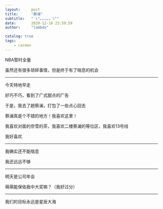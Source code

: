 ```yaml
---
layout:     post
title:      "蔡澜"
subtitle:   " \"。。。。。。\""
date:       2020-12-18 23:59:59
author:     "lambda"

catalog: true
tags:
    - carmen
---
```


NBA暂时全量

虽然还有很多琐碎事情，但是终于有了喘息的机会

---

今天特地早走

好巧不巧，看到了广式甜点的广告

于是，我去了趟蔡澜，打包了一些点心回去

蔡澜真是个不错的地方！我喜欢这里！

我喜欢对面的奈雪的茶，我喜欢二楼蔡澜的等位区，我喜欢13号线

我好喜欢

---

我确实还不能喘息

我还远远不够

---

明天是公司年会

萌萌能保佑我中大奖嘛？（我好过分）

---

我们的目标永远是星辰大海
